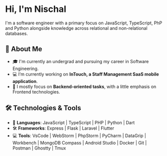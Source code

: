 # Hi, I'm Nischal 

I'm a software engineer with a primary focus on JavaScript, TypeScript, PhP and Python alongside knowledge across relational and non-relational databases.

## 🚀 About Me
- 🎓 I'm currently an undergrad and pursuing my career in Software Engineering.
- 💻 I’m currently working on **InTouch, a Staff Management SaaS mobile application**.
- 🦾 I mostly focus on **Backend-oriented tasks**, with a little emphasis on Frontend technologies.

## 🛠️ Technologies & Tools
- 🔧 **Languages**: JavaScript | TypeScript | PHP | Python | Dart
- 🛠️ **Frameworks**: Express | Flask | Laravel | Flutter 
- 💻 **Tools**: VsCode | WebStorm | PhpStorm | PyCharm | DataGrip | Workbench | MongoDB Compass | Android Studio | Docker | Git | Postman | Ghostty | Tmux




